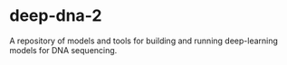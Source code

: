 # deep-dna-2

A repository of models and tools for building and running deep-learning models for DNA sequencing.

